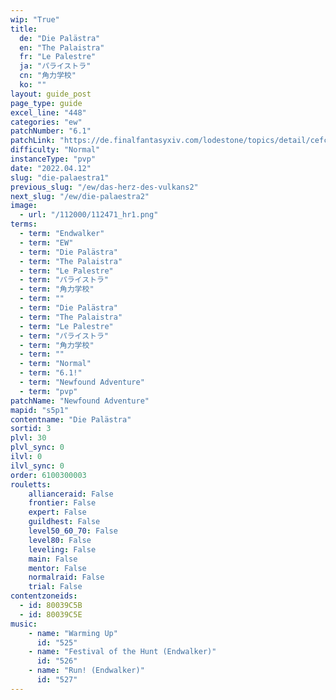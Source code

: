 ```yaml
---
wip: "True"
title:
  de: "Die Palästra"
  en: "The Palaistra"
  fr: "Le Palestre"
  ja: "パライストラ"
  cn: "角力学校"
  ko: ""
layout: guide_post
page_type: guide
excel_line: "448"
categories: "ew"
patchNumber: "6.1"
patchLink: "https://de.finalfantasyxiv.com/lodestone/topics/detail/cefc99d95d50a6f3bf18286830630dc33bf5242b"
difficulty: "Normal"
instanceType: "pvp"
date: "2022.04.12"
slug: "die-palaestra1"
previous_slug: "/ew/das-herz-des-vulkans2"
next_slug: "/ew/die-palaestra2"
image:
  - url: "/112000/112471_hr1.png"
terms:
  - term: "Endwalker"
  - term: "EW"
  - term: "Die Palästra"
  - term: "The Palaistra"
  - term: "Le Palestre"
  - term: "パライストラ"
  - term: "角力学校"
  - term: ""
  - term: "Die Palästra"
  - term: "The Palaistra"
  - term: "Le Palestre"
  - term: "パライストラ"
  - term: "角力学校"
  - term: ""
  - term: "Normal"
  - term: "6.1!"
  - term: "Newfound Adventure"
  - term: "pvp"
patchName: "Newfound Adventure"
mapid: "s5p1"
contentname: "Die Palästra"
sortid: 3
plvl: 30
plvl_sync: 0
ilvl: 0
ilvl_sync: 0
order: 6100300003
rouletts:
    allianceraid: False
    frontier: False
    expert: False
    guildhest: False
    level50_60_70: False
    level80: False
    leveling: False
    main: False
    mentor: False
    normalraid: False
    trial: False
contentzoneids:
  - id: 80039C5B
  - id: 80039C5E
music:
    - name: "Warming Up"
      id: "525"
    - name: "Festival of the Hunt (Endwalker)"
      id: "526"
    - name: "Run! (Endwalker)"
      id: "527"
---
```

